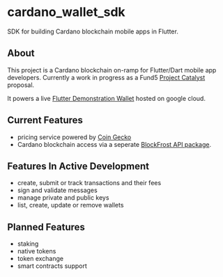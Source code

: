 # cardano_wallet_sdk

SDK for building Cardano blockchain mobile apps in Flutter.

## About

This project is a Cardano blockchain on-ramp for Flutter/Dart mobile app developers.  Currently a work in progress as a Fund5
[Project Catalyst](https://cardano.ideascale.com/a/dtd/Cardano-Wallet-Flutter-SDK/352623-48088) proposal.

It powers a live [Flutter Demonstration Wallet](https://flutter-cardano-wallet.web.app/) hosted on google cloud.

## Current Features
* pricing service powered by [Coin Gecko](https://www.coingecko.com/)
* Cardano blockchain access via a seperate [BlockFrost API package](https://github.com/reaster/blockfrost_api).

## Features In Active Development
* create, submit or track transactions and their fees
* sign and validate messages
* manage private and public keys
* list, create, update or remove wallets

## Planned Features
* staking
* native tokens
* token exchange
* smart contracts support
